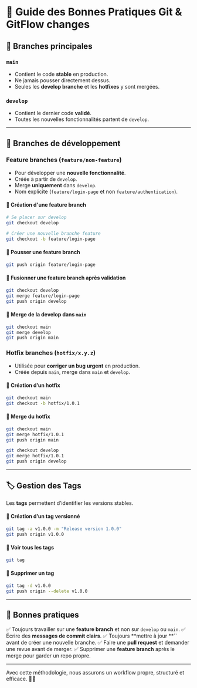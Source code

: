 # 🚀 Guide des Bonnes Pratiques Git & GitFlow changes

## 📌 Branches principales

### `main`

- Contient le code **stable** en production.
- Ne jamais pousser directement dessus.
- Seules les **develop branche** et les **hotfixes** y sont mergées.

### `develop`

- Contient le dernier code **validé**.
- Toutes les nouvelles fonctionnalités partent de `develop`.

---

## 🌱 Branches de développement

### Feature branches (`feature/nom-feature`)

- Pour développer une **nouvelle fonctionnalité**.
- Créée à partir de `develop`.
- Merge **uniquement** dans `develop`.
- Nom explicite (`feature/login-page` et non `feature/authentication`).

#### 📌 Création d'une feature branch

```bash
# Se placer sur develop
git checkout develop

# Créer une nouvelle branche feature
git checkout -b feature/login-page
```

#### 📌 Pousser une feature branch

```bash
git push origin feature/login-page
```

#### 📌 Fusionner une feature branch après validation

```bash
git checkout develop
git merge feature/login-page
git push origin develop
```

#### 📌 Merge de la develop dans `main`

```bash
git checkout main
git merge develop
git push origin main
```

### Hotfix branches (`hotfix/x.y.z`)

- Utilisée pour **corriger un bug urgent** en production.
- Créée depuis `main`, merge dans `main` et `develop`.

#### 📌 Création d’un hotfix

```bash
git checkout main
git checkout -b hotfix/1.0.1
```

#### 📌 Merge du hotfix

```bash
git checkout main
git merge hotfix/1.0.1
git push origin main

git checkout develop
git merge hotfix/1.0.1
git push origin develop
```

---

## 🏷️ Gestion des Tags

Les **tags** permettent d’identifier les versions stables.

#### 📌 Création d’un tag versionné

```bash
git tag -a v1.0.0 -m "Release version 1.0.0"
git push origin v1.0.0
```

#### 📌 Voir tous les tags

```bash
git tag
```

#### 📌 Supprimer un tag

```bash
git tag -d v1.0.0
git push origin --delete v1.0.0
```

---

## 📝 Bonnes pratiques

✅ Toujours travailler sur une **feature branch** et non sur `develop` ou `main`. ✅ Écrire des **messages de commit clairs**. ✅ Toujours **mettre à jour **`` avant de créer une nouvelle branche. ✅ Faire une **pull request** et demander une revue avant de merger. ✅ Supprimer une **feature branch** après le merge pour garder un repo propre.

---

Avec cette méthodologie, nous assurons un workflow propre, structuré et efficace. 🚀🔥

